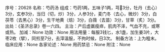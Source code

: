 序号：20628
名称：芍药汤
组成：芍药1两，五味子1两，芎3分，牡丹（去心）3分，玄参3分，当归（切，炒）3分，人参3分，麦门冬（去心，微炒）3分，白茯苓（去黑心）3分，生干地黄（焙）3分，白薇（去苗）3分，甘草（炙）3分。
出处：《圣济总录》卷一六四。
主治：产后虚羸瘦瘁，肌肉不泽，气血不充，或寒或热。
加减：None
功效：None
用法用量：每服3钱匕，水1盏，加生姜3片，大枣2枚（擘），同煎至7分，去滓温服，不拘时候，日3次。
制备方法：上为粗末。
临床应用：None
各家论述：None
用药禁忌：None
附注：None

